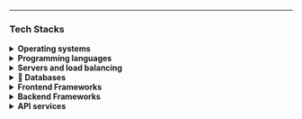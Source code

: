 <!-- ### Sobre mim
Meu nome é Eric e estou cursando Engenharia de Softare. <br/>
Atualmente trabalho com Soluções de Mídias na [Globo](https://globo.com/).
<p align="left">
  <a href="https://www.linkedin.com/in/eric-lemos" target="_blank">
    <picture>
      <source media="(prefers-color-scheme: dark)" srcset="https://img.shields.io/badge/linkedin-2e3440.svg?&style=for-the-badge&logo=linkedin&logoColor=0A66C2">
      <source media="(prefers-color-scheme: light)"srcset="https://img.shields.io/badge/linkedin-eceff4.svg?&style=for-the-badge&logo=linkedin&logoColor=0A66C2">
      <img alt="LindedIn" src="https://img.shields.io/badge/linkedin-eceff4.svg?&style=for-the-badge&logo=linkedin&logoColor=0A66C2">
    </picture>
  </a>&nbsp;
</p> -->

<hr/>

### Tech Stacks
<p align="left">
  <details>
    <summary><b>Operating systems</b></summary>
  </details>

  <details>
    <summary><b>Programming languages</b></summary>
  </details>

  <details>
    <summary><b>Servers and load balancing</b></summary>
  </details>
    
  <details>
    <summary><b>💾 Databases</b></summary>
    ![Postgres](https://img.shields.io/badge/postgres-%23316192.svg?style=for-the-badge&logo=postgresql&logoColor=white)
    ![MySQL](https://img.shields.io/badge/mysql-%2300f.svg?style=for-the-badge&logo=mysql&logoColor=white)
  </details>
    
  <details>
    <summary><b>Frontend Frameworks</b></summary>
  </details>
    
  <details>
    <summary><b>Backend Frameworks</b></summary>
  </details>
    
  <details>
    <summary><b>API services</b></summary>
  </details>
</p>

